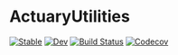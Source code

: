 # ActuaryUtilities

[![Stable](https://img.shields.io/badge/docs-stable-blue.svg)](https://alecloudenback.github.io/ActuaryUtilities.jl/stable)
[![Dev](https://img.shields.io/badge/docs-dev-blue.svg)](https://alecloudenback.github.io/ActuaryUtilities.jl/dev)
[![Build Status](https://travis-ci.com/alecloudenback/ActuaryUtilities.jl.svg?branch=master)](https://travis-ci.com/alecloudenback/ActuaryUtilities.jl)
[![Codecov](https://codecov.io/gh/alecloudenback/ActuaryUtilities.jl/branch/master/graph/badge.svg)](https://codecov.io/gh/alecloudenback/ActuaryUtilities.jl)
